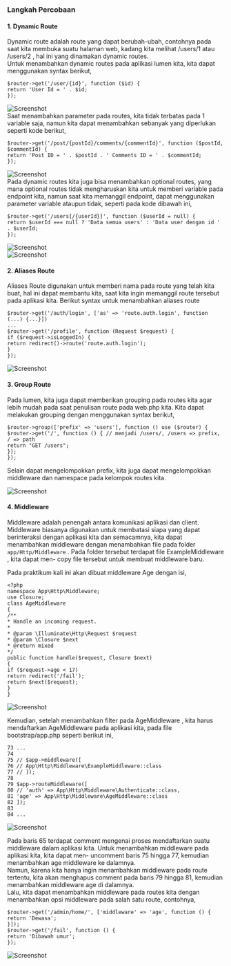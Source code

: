### Langkah Percobaan
#### 1. Dynamic Route
Dynamic route adalah route yang dapat berubah-ubah, contohnya pada saat kita membuka
suatu halaman web, kadang kita melihat /users/1 atau /users/2 , hal ini yang dinamakan
dynamic routes. <br>
Untuk menambahkan dynamic routes pada aplikasi lumen kita, kita dapat menggunakan
syntax berikut,
```
$router->get('/user/{id}', function ($id) {
return 'User Id = ' . $id;
});
```
![Screenshot](../Screenshot5/1.png) <br>
Saat menambahkan parameter pada routes, kita tidak terbatas pada 1 variable saja, namun
kita dapat menambahkan sebanyak yang diperlukan seperti kode berikut,
```
$router->get('/post/{postId}/comments/{commentId}', function ($postId, $commentId) {
return 'Post ID = ' . $postId . ' Comments ID = ' . $commentId;
});
```
![Screenshot](../Screenshot5/2.png) <br>
Pada dynamic routes kita juga bisa menambahkan optional routes, yang mana optional
routes tidak mengharuskan kita untuk memberi variable pada endpoint kita, namun saat kita
memanggil endpoint, dapat menggunakan parameter variable ataupun tidak, seperti pada
kode dibawah ini,

```
$router->get('/users[/{userId}]', function ($userId = null) {
return $userId === null ? 'Data semua users' : 'Data user dengan id ' . $userId;
});
```
![Screenshot](../Screenshot5/3.png) <br>
![Screenshot](../Screenshot5/7.png) 

#### 2. Aliases Route
Aliases Route digunakan untuk memberi nama pada route yang telah kita buat, hal ini dapat
membantu kita, saat kita ingin memanggil route tersebut pada aplikasi kita. Berikut syntax
untuk menambahkan aliases route

```
$router->get('/auth/login', ['as' => 'route.auth.login', function (...) {...}])
...
$router->get('/profile', function (Request $request) {
if ($request->isLoggedIn) {
return redirect()->route('route.auth.login');
}
});
```
![Screenshot](../Screenshot5/4.png) <br>

#### 3. Group Route
Pada lumen, kita juga dapat memberikan grouping pada routes kita agar lebih mudah pada
saat penulisan route pada web.php kita. Kita dapat melakukan grouping dengan
menggunakan syntax berikut,

```
$router->group(['prefix' => 'users'], function () use ($router) {
$router->get('/', function () { // menjadi /users/, /users => prefix, / => path
return "GET /users";
});
});
```

Selain dapat mengelompokkan prefix, kita juga dapat mengelompokkan middleware dan
namespace pada kelompok routes kita. <br>

![Screenshot](../Screenshot5/6.png) <br>

#### 4. Middleware
Middleware adalah penengah antara komunikasi aplikasi dan client. Middleware biasanya
digunakan untuk membatasi siapa yang dapat berinteraksi dengan aplikasi kita dan
semacamnya, kita dapat menambahkan middleware dengan menambahkan file pada folder
`app/Http/Middleware` . Pada folder tersebut terdapat file ExampleMiddleware , kita dapat men-
copy file tersebut untuk membuat middleware baru.

Pada praktikum kali ini akan dibuat middleware Age dengan isi,

```
<?php
namespace App\Http\Middleware;
use Closure;
class AgeMiddleware
{
/**
* Handle an incoming request.
*
* @param \Illuminate\Http\Request $request
* @param \Closure $next
* @return mixed
*/
public function handle($request, Closure $next)
{
if ($request->age < 17)
return redirect('/fail');
return $next($request);
}
}
```

![Screenshot](../Screenshot5/8.png) <br>

Kemudian, setelah menambahkan filter pada AgeMiddleware , kita harus mendaftarkan
AgeMiddleware pada aplikasi kita, pada file bootstrap/app.php seperti berikut ini,

```
73 ...
74
75 // $app->middleware([
76 // App\Http\Middleware\ExampleMiddleware::class
77 // ]);
78
79 $app->routeMiddleware([
80 // 'auth' => App\Http\Middleware\Authenticate::class,
81 'age' => App\Http\Middleware\AgeMiddleware::class
82 ]);
83
84 ...
```
![Screenshot](../Screenshot5/9.png) <br>

Pada baris 65 terdapat comment mengenai proses mendaftarkan suatu middleware dalam
aplikasi kita. Untuk menambahkan middleware pada aplikasi kita, kita dapat men-
uncomment baris 75 hingga 77, kemudian menambahkan age middleware ke dalamnya.
<br>
Namun, karena kita hanya ingin menambahkan middleware pada route tertentu, kita akan
menghapus comment pada baris 79 hingga 81, kemudian menambahkan middleware age di
dalamnya.
<br>
Lalu, kita dapat menambahkan middleware pada routes kita dengan menambahkan opsi
middleware pada salah satu route, contohnya,
```
$router->get('/admin/home/', ['middleware' => 'age', function () {
return 'Dewasa';
}]);
$router->get('/fail', function () {
return 'Dibawah umur';
});
```
![Screenshot](../Screenshot5/10.png) <br>